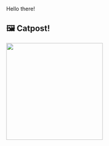 Hello there!



## 🖼️ Catpost!

<sub>
    <img src="https://cdn2.thecatapi.com/images/MTc3NzkzNg.gif" height="256">
</sub>

